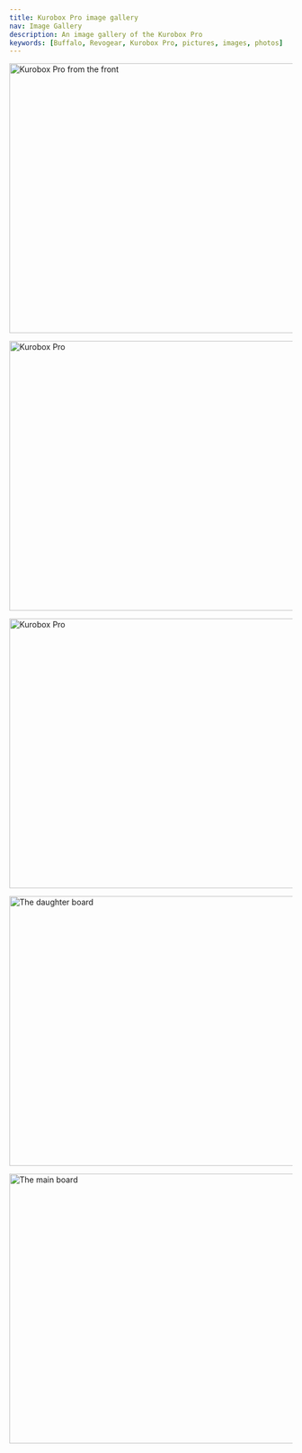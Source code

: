```yaml
---
title: Kurobox Pro image gallery
nav: Image Gallery
description: An image gallery of the Kurobox Pro
keywords: [Buffalo, Revogear, Kurobox Pro, pictures, images, photos]
---
```


<p>
<a href = "../images/img_0044.jpg">
<img src = "../images/img_0044s.jpg" class="border" alt = "Kurobox Pro from the front" width="640" height="480" />
</a>
</p>

<p>
<a href = "../images/img_0011.jpg">
<img src = "../images/img_0011s.jpg" class="border" alt = "Kurobox Pro" width="640" height="480" />
</a>
</p>

<p>
<a href = "../images/img_0010.jpg">
<img src = "../images/img_0010s.jpg" class="border" alt = "Kurobox Pro" width="640" height="480" />
</a>
</p>

<p>
<a href = "../images/img_0013.jpg">
<img src = "../images/img_0013s.jpg" class="border" alt = "The daughter board" width="640" height="480" />
</a>
</p>

<p>
<a href = "../images/img_0018.jpg">
<img src = "../images/img_0018s.jpg" class="border" alt = "The main board" width="640" height="480" />
</a>
</p>

